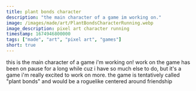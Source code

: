 ```yaml
---
title: plant bonds character
description: "the main character of a game im working on."
image: /images/made/art/PlantBondsCharacterRunning.webp
image_description: pixel art character running
timestamp: 1674946800000
tags: ["made", "art", "pixel art", "games"]
short: true
---
```

this is the main character of a game i'm working on! work on the game has been on pause for a long while cuz i have so much else to do, but it's a game i'm really excited to work on more. the game is tentatively called "plant bonds" and would be a roguelike centered around friendship